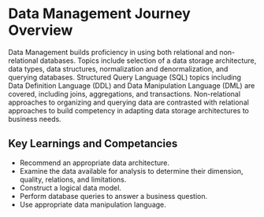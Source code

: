 # Data Management Journey Overview

Data Management builds proficiency in using both relational and non-relational databases. Topics include selection of a data storage architecture, data types, data structures, normalization and denormalization, and querying databases. Structured Query Language (SQL) topics including Data Definition Language (DDL) and Data Manipulation Language (DML) are covered, including joins, aggregations, and transactions. Non-relational approaches to organizing and querying data are contrasted with relational approaches to build competency in adapting data storage architectures to business needs.
## Key Learnings and Competancies

- Recommend an appropriate data architecture.
- Examine the data available for analysis to determine their dimension, quality, relations, and limitations.
- Construct a logical data model.
- Perform database queries to answer a business question.
- Use appropriate data manipulation language.
